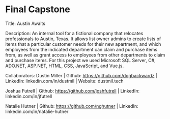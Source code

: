 # Final Capstone

Title: Austin Awaits

Description: An internal tool for a fictional company that relocates professionals to Austin, Texas. It allows list owner admins to create lists of items that a particular customer needs for their new apartment, and which employees from the indicated department can claim and purchase items from, as well as grant access to employees from other departments to claim and purchase items. For this project we used Microsoft SQL Server, C#, ADO.NET, ASP.NET, HTML, CSS, JavaScript, and Vue.js.

Collaborators:
Dustin Miller | Github: https://github.com/dogbackwardz | LinkedIn: linkedin.com/in/dustmil | Website: dustmil.tech

Joshua Futrell | Github: https://github.com/joshfutrell | LinkedIn: linkedin.com/in/jfutrell

Natalie Hutner | Github: https://github.com/nghutner | LinkedIn: linkedin.com/in/natalie-hutner
